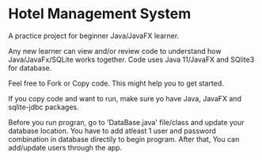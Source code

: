 # Hotel Management System
A practice project for beginner Java/JavaFX learner.

Any new learner can view and/or review code to understand how Java/JavaFx/SQLite works together. Code uses Java 11/JavaFX and SQlite3 for database.

Feel free to Fork or Copy code. This might help you to get started.

If you copy code and want to run, make sure yo have Java, JavaFX and sqlite-jdbc packages.

Before you run progran, go to 'DataBase.java' file/class and update your database location. You have to add atleast 1 user and password combination in database directily to begin program. After that, You can add/update users through the app.



